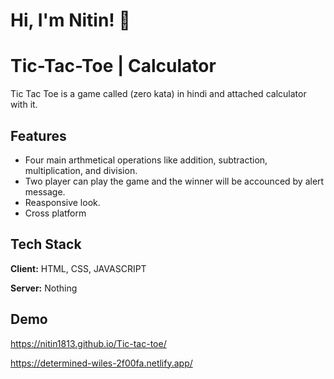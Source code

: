 
# Hi, I'm Nitin! 👋


# Tic-Tac-Toe | Calculator

Tic Tac Toe is a game called (zero kata) in hindi and attached calculator with it.



## Features

- Four main arthmetical operations like addition, subtraction, multiplication, and division.
- Two player can play the game and the winner will be accounced by alert message.
- Reasponsive look.
- Cross platform


  
## Tech Stack

**Client:** HTML, CSS, JAVASCRIPT

**Server:** Nothing

  
## Demo

https://nitin1813.github.io/Tic-tac-toe/

https://determined-wiles-2f00fa.netlify.app/




  
